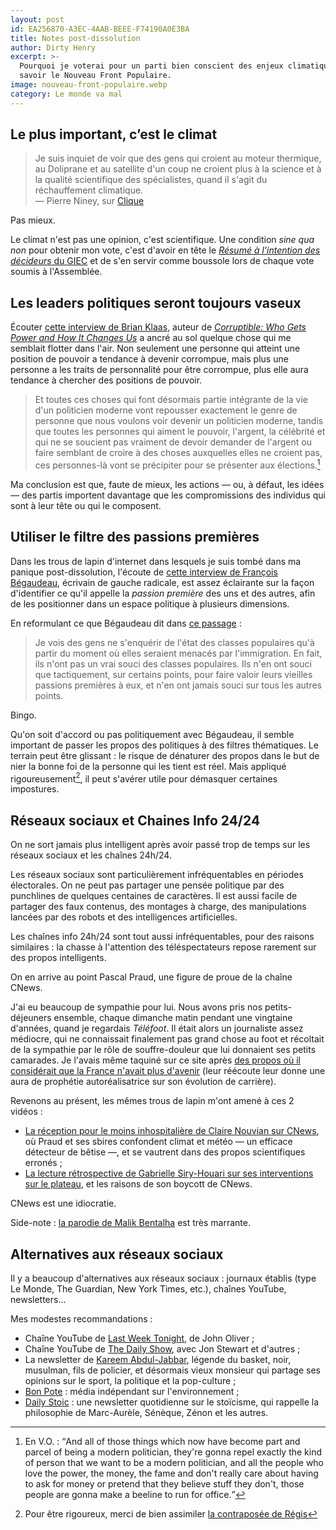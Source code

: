 ```yaml
---
layout: post
id: EA256870-A3EC-4AAB-BEEE-F74190A0E3BA
title: Notes post-dissolution
author: Dirty Henry
excerpt: >-
  Pourquoi je voterai pour un parti bien conscient des enjeux climatiques, à
  savoir le Nouveau Front Populaire.
image: nouveau-front-populaire.webp
category: Le monde va mal
---
```


## Le plus important, c’est le climat

> Je suis inquiet de voir que des gens qui croient au moteur thermique, au
> Doliprane et au satellite d'un coup ne croient plus à la science et à la
> qualité scientifique des spécialistes, quand il s'agit du réchauffement
> climatique.  
> — Pierre Niney, sur [Clique][1]

Pas mieux.

Le climat n'est pas une opinion, c'est scientifique. Une condition _sine qua
non_ pour obtenir mon vote, c'est d'avoir en tête le [_Résumé à l'intention des
décideurs_ du GIEC][2] et de s'en servir comme boussole lors de chaque vote
soumis à l'Assemblée.

## Les leaders politiques seront toujours vaseux

Écouter [cette interview de Brian Klaas][3], auteur de [_Corruptible: Who Gets
Power and How It Changes Us_][4] a ancré au sol quelque chose qui me semblait
flotter dans l'air. Non seulement une personne qui atteint une position de
pouvoir a tendance à devenir corrompue, mais plus une personne a les traits de
personnalité pour être corrompue, plus elle aura tendance à chercher des
positions de pouvoir.

> Et toutes ces choses qui font désormais partie intégrante de la vie d'un
> politicien moderne vont repousser exactement le genre de personne que nous
> voulons voir devenir un politicien moderne, tandis que toutes les personnes
> qui aiment le pouvoir, l'argent, la célébrité et qui ne se soucient pas
> vraiment de devoir demander de l'argent ou faire semblant de croire à des
> choses auxquelles elles ne croient pas, ces personnes-là vont se précipiter
> pour se présenter aux élections.[^1]

Ma conclusion est que, faute de mieux, les actions — ou, à défaut, les idées —
des partis importent davantage que les compromissions des individus qui sont à
leur tête ou qui le composent.

## Utiliser le filtre des passions premières

Dans les trous de lapin d'internet dans lesquels je suis tombé dans ma panique
post-dissolution, l'écoute de [cette interview de François Bégaudeau][5],
écrivain de gauche radicale, est assez éclairante sur la façon d'identifier ce
qu'il appelle la _passion première_ des uns et des autres, afin de les
positionner dans un espace politique à plusieurs dimensions.

En reformulant ce que Bégaudeau dit dans [ce passage][6] :

> Je vois des gens ne s'enquérir de l'état des classes populaires qu'à partir du
> moment où elles seraient menacés par l'immigration. En fait, ils n'ont pas un
> vrai souci des classes populaires. Ils n'en ont souci que tactiquement, sur
> certains points, pour faire valoir leurs vieilles passions premières à eux, et
> n'en ont jamais souci sur tous les autres points.

Bingo.

Qu'on soit d'accord ou pas politiquement avec Bégaudeau, il semble important de
passer les propos des politiques à des filtres thématiques. Le terrain peut être
glissant : le risque de dénaturer des propos dans le but de nier la bonne foi de
la personne qui les tient est réel. Mais appliqué rigoureusement[^2], il peut
s'avérer utile pour démasquer certaines impostures.

## Réseaux sociaux et Chaines Info 24/24

On ne sort jamais plus intelligent après avoir passé trop de temps sur les
réseaux sociaux et les chaînes 24h/24.

Les réseaux sociaux sont particulièrement infréquentables en périodes
électorales. On ne peut pas partager une pensée politique par des punchlines de
quelques centaines de caractères. Il est aussi facile de partager des faux
contenus, des montages à charge, des manipulations lancées par des robots et des
intelligences artificielles.

Les chaînes info 24h/24 sont tout aussi infréquentables, pour des raisons
similaires : la chasse à l'attention des téléspectateurs repose rarement sur des
propos intelligents.

On en arrive au point Pascal Praud, une figure de proue de la chaîne CNews.

J'ai eu beaucoup de sympathie pour lui. Nous avons pris nos petits-déjeuners
ensemble, chaque dimanche matin pendant une vingtaine d'années, quand je
regardais _Téléfoot_. Il était alors un journaliste assez médiocre, qui ne
connaissait finalement pas grand chose au foot et récoltait de la sympathie par
le rôle de souffre-douleur que lui donnaient ses petits camarades. Je l'avais
même taquiné sur ce site après [des propos où il considérait que la France
n'avait plus d'avenir][7] (leur réécoute leur donne une aura de prophétie
autoréalisatrice sur son évolution de carrière).

Revenons au présent, les mêmes trous de lapin m'ont amené à ces 2 vidéos :

- [La réception pour le moins inhospitalière de Claire Nouvian sur CNews][8], où
  Praud et ses sbires confondent climat et météo — un efficace détecteur de
  bêtise —, et se vautrent dans des propos scientifiques erronés ;
- [La lecture rétrospective de Gabrielle Siry-Houari sur ses interventions sur
  le plateau][9], et les raisons de son boycott de CNews.

CNews est une idiocratie.

Side-note : [la parodie de Malik Bentalha][10] est très marrante.

## Alternatives aux réseaux sociaux

Il y a beaucoup d'alternatives aux réseaux sociaux : journaux établis (type Le
Monde, The Guardian, New York Times, etc.), chaînes YouTube, newsletters…

Mes modestes recommandations :

- Chaîne YouTube de [Last Week Tonight][11], de John Oliver ;
- Chaîne YouTube de [The Daily Show][12], avec Jon Stewart et d'autres ;
- La newsletter de [Kareem Abdul-Jabbar][13], légende du basket, noir, musulman,
  fils de policier, et désormais vieux monsieur qui partage ses opinions sur le
  sport, la politique et la pop-culture ;
- [Bon Pote][14] : média indépendant sur l'environnement ;
- [Daily Stoic][15] : une newsletter quotidienne sur le stoïcisme, qui rappelle
  la philosophie de Marc-Aurèle, Sénèque, Zénon et les autres.

[^1]:
    En V.O. : <q>And all of those things which now have become part and parcel
    of being a modern politician, they're gonna repel exactly the kind of person
    that we want to be a modern politician, and all the people who love the
    power, the money, the fame and don't really care about having to ask for
    money or pretend that they believe stuff they don't, those people are gonna
    make a beeline to run for office.</q>

[^2]: Pour être rigoureux, merci de bien assimiler [la contraposée de Régis][16]

[1]: https://youtube.com/shorts/vcDpdCehrSc "Pierre Niney, invité de Clique"
[2]:
  https://www.ipcc.ch/report/ar6/syr/downloads/report/IPCC_AR6_SYR_SPM.pdf
  "Résumé à l'intention des décideurs du GIEC"
[3]:
  https://www.artofmanliness.com/character/behavior/how-power-corrupts-podcast/
  "Podcast 'How power corrupts' de The Art of Manliness"
[4]:
  https://bookshop.org/p/books/corruptible-who-gets-power-and-how-it-changes-us-brian-klaas/16255009?ean=9781982154103
  "Corruptible: Who Gets Power and How It Changes Us"
[5]:
  https://www.youtube.com/watch?v=2J_tYqb0v8I
  "Interview de François Bégaudeau sur Les Incorrectibles"
[6]:
  https://youtu.be/2J_tYqb0v8I?t=3267
  "Extrait d'interview de François Bégaudeau sur Les Incorrectibles"
[7]: https://www.deadrooster.org/fair-2011/
[8]: https://www.youtube.com/watch?v=WwdoMhtLzXs "Claire Nouvian sur CNews"
[9]:
  https://www.huffingtonpost.fr/politique/video/gabrielle-siry-houari-boycotte-cnews-et-l-emission-de-pascal-praud-y-est-pour-beaucoup_187390.html
  "Gabrielle Siry-Houari boycotte CNews"
[10]:
  https://www.youtube.com/watch?v=eymKly8CoUI
  "Parodie de l’émission de Pascal Praud, par Malik Bentalha"
[11]:
  https://www.youtube.com/@LastWeekTonight
  "Last Week Tonight, de John Oliver"
[12]:
  https://www.youtube.com/@TheDailyShow/
  "The Daily Show, avec Jon Stewart et d'autres"
[13]: https://kareem.substack.com/ "Newsletter de Kareem Abdul-Jabbar"
[14]: https://bonpote.com/ "Bon pote, média indépendant sur l'environnement"
[15]: https://dailystoic.com/
[16]: https://www.deadrooster.org/life-lesson-mimetisme/

